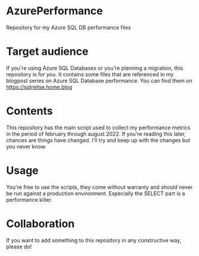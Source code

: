 # AzurePerformance
 Repository for my Azure SQL DB performance files

# Target audience
If you're using Azure SQL Databases or you're planning a migration, this repository is for you.
It contains some files that are referenced in my blogpost series on Azure SQL Database performance. You can find them on https://sqlreitse.home.blog

# Contents
This repository has the main script used to collect my performance metrics in the period of february through august 2022. If you're reading this later, chances are things have changed. I'll try and keep up with the changes but you never know.

# Usage
You're free to use the scripts, they come without warranty and should never be run against a production environment. Especially the SELECT part is a performance killer. 

# Collaboration
If you want to add something to this repository in any constructive way, please do! 
